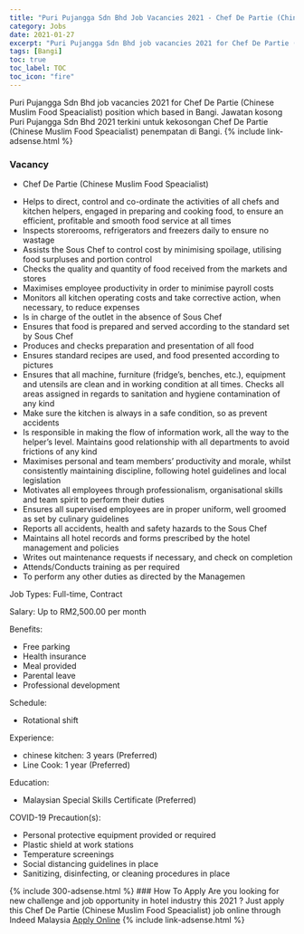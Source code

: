```yaml
---
title: "Puri Pujangga Sdn Bhd Job Vacancies 2021 - Chef De Partie (Chinese Muslim Food Speacialist)" 
category: Jobs 
date: 2021-01-27 
excerpt: "Puri Pujangga Sdn Bhd job vacancies 2021 for Chef De Partie (Chinese Muslim Food Speacialist) position which based in Bangi. Jawatan kosong Puri Pujangga Sdn Bhd 2021 terkini untuk kekosongan Chef De Partie (Chinese Muslim Food Speacialist) penempatan di Bangi" 
tags: [Bangi] 
toc: true 
toc_label: TOC 
toc_icon: "fire" 
--- 
```


Puri Pujangga Sdn Bhd job vacancies 2021 for Chef De Partie (Chinese Muslim Food Speacialist) position which based in Bangi. Jawatan kosong Puri Pujangga Sdn Bhd 2021 terkini untuk kekosongan Chef De Partie (Chinese Muslim Food Speacialist) penempatan di Bangi. 
{% include link-adsense.html %} 
### Vacancy 
- Chef De Partie (Chinese Muslim Food Speacialist) 
<div><ul><li>Helps to direct, control and co-ordinate the activities of all chefs and kitchen helpers, engaged in preparing and cooking food, to ensure an efficient, profitable and smooth food service at all times</li><li>Inspects storerooms, refrigerators and freezers daily to ensure no wastage</li><li>Assists the Sous Chef to control cost by minimising spoilage, utilising food surpluses and portion control</li><li>Checks the quality and quantity of food received from the markets and stores</li><li>Maximises employee productivity in order to minimise payroll costs</li><li>Monitors all kitchen operating costs and take corrective action, when necessary, to reduce expenses</li><li>Is in charge of the outlet in the absence of Sous Chef</li><li>Ensures that food is prepared and served according to the standard set by Sous Chef</li><li>Produces and checks preparation and presentation of all food</li><li>Ensures standard recipes are used, and food presented according to pictures</li><li>Ensures that all machine, furniture (fridge&#8217;s, benches, etc.), equipment and utensils are clean and in working condition at all times. Checks all areas assigned in regards to sanitation and hygiene contamination of any kind</li><li>Make sure the kitchen is always in a safe condition, so as prevent accidents</li><li>Is responsible in making the flow of information work, all the way to the helper&#8217;s level. Maintains good relationship with all departments to avoid frictions of any kind</li><li>Maximises personal and team members&#8217; productivity and morale, whilst consistently maintaining discipline, following hotel guidelines and local legislation</li><li>Motivates all employees through professionalism, organisational skills and team spirit to perform their duties</li><li>Ensures all supervised employees are in proper uniform, well groomed as set by culinary guidelines</li><li>Reports all accidents, health and safety hazards to the Sous Chef</li><li>Maintains all hotel records and forms prescribed by the hotel management and policies</li><li>Writes out maintenance requests if necessary, and check on completion</li><li>Attends/Conducts training as per required</li><li>To perform any other duties as directed by the Managemen</li></ul><p>Job Types: Full-time, Contract</p><p>Salary: Up to RM2,500.00 per month</p><p>Benefits:</p><ul><li>Free parking</li><li>Health insurance</li><li>Meal provided</li><li>Parental leave</li><li>Professional development</li></ul><p>Schedule:</p><ul><li>Rotational shift</li></ul><p>Experience:</p><ul><li>chinese kitchen: 3 years (Preferred)</li><li>Line Cook: 1 year (Preferred)</li></ul><p>Education:</p><ul><li>Malaysian Special Skills Certificate (Preferred)</li></ul><p>COVID-19 Precaution(s):</p><ul><li>Personal protective equipment provided or required</li><li>Plastic shield at work stations</li><li>Temperature screenings</li><li>Social distancing guidelines in place</li><li>Sanitizing, disinfecting, or cleaning procedures in place</li></ul></div> 
{% include 300-adsense.html %} 
### How To Apply 
Are you looking for new challenge and job opportunity in hotel industry this 2021 ?
Just apply this Chef De Partie (Chinese Muslim Food Speacialist) job online through Indeed Malaysia 
<a href="https://malaysia.indeed.com/viewjob?jk=1f818343e3476940" class="btn btn--info" target="_blank" rel="nofollow noopenner">Apply Online</a> 
{% include link-adsense.html %} 
